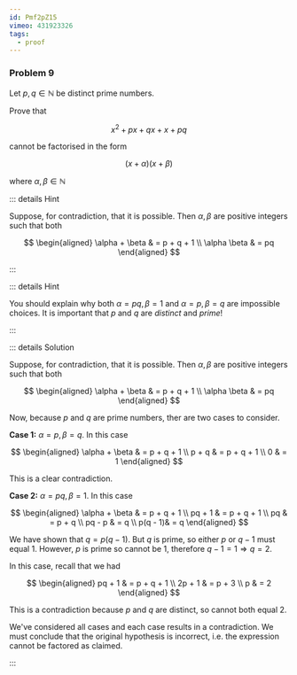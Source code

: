 ```yaml
---
id: Pmf2pZ15
vimeo: 431923326
tags:
  - proof
---
```


### Problem 9 <Badge text="proof" />

Let $p,q \in \mathbb{N}$ be distinct prime numbers.

Prove that

$$
x^2 + px + qx + x + pq
$$

cannot be factorised in the form

$$
(x + \alpha)(x + \beta)
$$

where $\alpha, \beta \in \mathbb{N}$

::: details Hint

Suppose, for contradiction, that it is possible. Then $\alpha, \beta$ are
positive integers such that both

$$
\begin{aligned}
\alpha + \beta & = p + q + 1 \\
\alpha \beta & = pq
\end{aligned}
$$

:::

::: details Hint

You should explain why both $\alpha = pq, \, \beta = 1$ and
$\alpha = p, \, \beta = q$ are impossible choices. It is important that $p$ and
$q$ are _distinct_ and _prime_!

:::

::: details Solution

Suppose, for contradiction, that it is possible. Then $\alpha, \beta$ are
positive integers such that both

$$
\begin{aligned}
\alpha + \beta & = p + q + 1 \\
\alpha \beta & = pq
\end{aligned}
$$

Now, because $p$ and $q$ are prime numbers, ther are two cases to consider.

**Case 1:** $\alpha = p, \beta = q$. In this case

$$
\begin{aligned}
\alpha + \beta & = p + q + 1 \\
p + q & = p + q + 1 \\
0 & = 1
\end{aligned}
$$

This is a clear contradiction.

**Case 2:** $\alpha = pq, \beta = 1$. In this case

$$
\begin{aligned}
\alpha + \beta & = p + q + 1 \\
pq + 1 & = p + q + 1 \\
pq & = p + q \\
pq - p & = q \\
p(q - 1)& = q
\end{aligned}
$$

We have shown that $q = p(q - 1)$. But $q$ is prime, so either $p$ or $q - 1$
must equal $1$. However, $p$ is prime so cannot be $1$, therefore
$q - 1 = 1 \Rightarrow q = 2$.

In this case, recall that we had

$$
\begin{aligned}
pq + 1 & = p + q + 1 \\
2p + 1 & = p + 3 \\
p & = 2
\end{aligned}
$$

This is a contradiction because $p$ and $q$ are distinct, so cannot both equal
$2$.

We've considered all cases and each case results in a contradiction. We must
conclude that the original hypothesis is incorrect, i.e. the expression cannot
be factored as claimed.

:::
